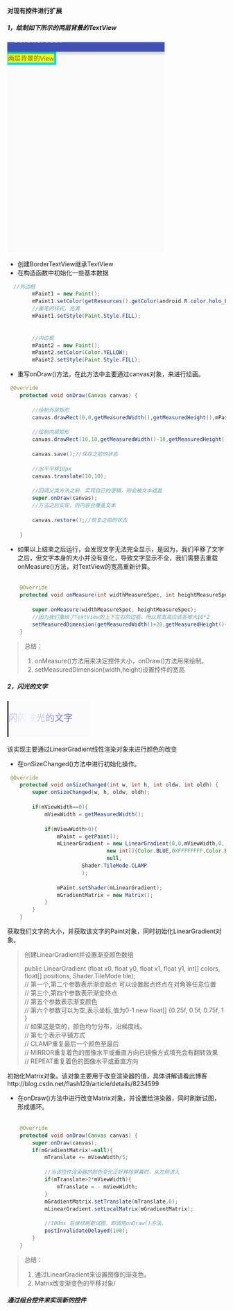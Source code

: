 #### 对现有控件进行扩展

##### 1，绘制如下所示的两层背景的TextView
![alt text](borderTextView.png)


- 创建BorderTextView继承TextView
- 在构造函数中初始化一些基本数据
```java 
  //外边框
        mPaint1 = new Paint();
        mPaint1.setColor(getResources().getColor(android.R.color.holo_blue_bright));
        //画笔的样式，充满
        mPaint1.setStyle(Paint.Style.FILL);

        
        //内边框
        mPaint2 = new Paint();
        mPaint2.setColor(Color.YELLOW);
        mPaint2.setStyle(Paint.Style.FILL);


```
- 重写onDraw()方法，在此方法中主要通过canvas对象，来进行绘画。
```java 
 @Override
    protected void onDraw(Canvas canvas) {

        //绘制外层矩形
        canvas.drawRect(0,0,getMeasuredWidth(),getMeasuredHeight(),mPaint1);

        //绘制内层矩形
        canvas.drawRect(10,10,getMeasuredWidth()-10,getMeasuredHeight()-10,mPaint2);

        canvas.save();//保存之前的状态

        //水平平移10px
        canvas.translate(10,10);

        //回调父类方法之前，实现自己的逻辑，则会被文本遮盖
        super.onDraw(canvas);
		//方法之后实现，则内容会覆盖文本

        canvas.restore();//恢复之前的状态

    }
```

- 如果以上结束之后运行，会发现文字无法完全显示，是因为，我们平移了文字之后，但文字本身的大小并没有变化，导致文字显示不全，我们需要去重载onMeasure()方法，对TextView的宽高重新计算。
```java

    @Override
    protected void onMeasure(int widthMeasureSpec, int heightMeasureSpec) {

        super.onMeasure(widthMeasureSpec, heightMeasureSpec);
        //因为我们重绘了TextView的上下左右的边框，所以其宽高应该各增大10*2
        setMeasuredDimension(getMeasuredWidth()+20,getMeasuredHeight()+20);
    }

```

> 总结：
> 1. onMeasure()方法用来决定控件大小，onDraw()方法用来绘制。
> 2. setMeasuredDimension(width,height)设置控件的宽高

##### 2，闪光的文字
![alt text](FlickTextView.png)

该实现主要通过LinearGradient线性渲染对象来进行颜色的改变

- 在onSizeChanged()方法中进行初始化操作。
```java 
 @Override
    protected void onSizeChanged(int w, int h, int oldw, int oldh) {
        super.onSizeChanged(w, h, oldw, oldh);

        if(mViewWidth==0){
            mViewWidth = getMeasuredWidth();

            if(mViewWidth>0){
                mPaint = getPaint();
                mLinearGradient = new LinearGradient(0,0,mViewWidth,0,
                                new int[]{Color.BLUE,0XFFFFFFFF,Color.BLUE},
                                null,
                        Shader.TileMode.CLAMP
                        );

                mPaint.setShader(mLinearGradient);
                mGradientMatrix = new Matrix();
            }
        }
    }

```
获取我们文字的大小，并获取该文字的Paint对象，同时初始化LinearGradient对象。
>   创建LinearGradient并设置渐变颜色数组
>   
>   public LinearGradient (float x0, float y0, float x1, float y1, int[] colors, float[] positions, Shader.TileMode tile);  
// 第一个,第二个参数表示渐变起点 可以设置起点终点在对角等任意位置  
        // 第三个,第四个参数表示渐变终点  
        // 第五个参数表示渐变颜色  
        // 第六个参数可以为空,表示坐标,值为0-1 new float[] {0.25f, 0.5f, 0.75f, 1 }  
        // 如果这是空的，颜色均匀分布，沿梯度线。  
        // 第七个表示平铺方式  
        // CLAMP重复最后一个颜色至最后  
        // MIRROR重复着色的图像水平或垂直方向已镜像方式填充会有翻转效果  
        // REPEAT重复着色的图像水平或垂直方向 



初始化Matrix对象。该对象主要用于改变渲染器的值，具体讲解请看此博客http://blog.csdn.net/flash129/article/details/8234599

- 在onDraw()方法中进行改变Matrix对象，并设置给渲染器，同时刷新试图，形成循环。

```java 

    @Override
    protected void onDraw(Canvas canvas) {
        super.onDraw(canvas);
        if(mGradientMatrix!=null){
            mTranslate += mViewWidth/5;

            //当该控件渲染器的颜色变化正好移除屏幕时，从左侧进入
            if(mTranslate>2*mViewWidth){
                mTranslate = - mViewWidth;
            }
            mGradientMatrix.setTranslate(mTranslate,0);
            mLinearGradient.setLocalMatrix(mGradientMatrix);

            //100ms 后继续刷新试图，即调用onDraw()方法。
            postInvalidateDelayed(100);
        }
    }

```

> 总结：
> 1. 通过LinearGradient来设置图像的渐变色。
> 2. Matrix改变渐变色的平移对象/


##### 通过组合控件来实现新的控件






